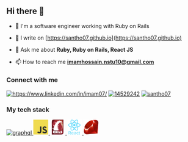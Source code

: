 ## Hi there 👋


- 🌱 I'm a software engineer working with Ruby on Rails

- 📝 I write on [https://santho07.github.io](https://santho07.github.io)

- 💬 Ask me about **Ruby, Ruby on Rails, React JS**

- 📫 How to reach me **imamhossain.nstu10@gmail.com**

### Connect with me
<p align="left">
<a href="https://linkedin.com/in/https://www.linkedin.com/in/imam07/" target="blank"><img align="center" src="https://cdn.jsdelivr.net/npm/simple-icons@3.0.1/icons/linkedin.svg" alt="https://www.linkedin.com/in/imam07/" height="30" width="40" /></a>
<a href="https://stackoverflow.com/users/14529242" target="blank"><img align="center" src="https://cdn.jsdelivr.net/npm/simple-icons@3.0.1/icons/stackoverflow.svg" alt="14529242" height="30" width="40" /></a>
<a href="https://dev.to/santho07" target="blank"><img align="center" src="https://cdn.jsdelivr.net/npm/simple-icons@3.0.1/icons/dev-dot-to.svg" alt="santho07" height="30" width="40" /></a>
</p>

<h3 align="left">My tech stack</h3>
<p align="left"> <a href="https://graphql.org" target="_blank"> <img src="https://www.vectorlogo.zone/logos/graphql/graphql-icon.svg" alt="graphql" width="40" height="40"/> </a> <a href="https://developer.mozilla.org/en-US/docs/Web/JavaScript" target="_blank"> <img src="https://raw.githubusercontent.com/devicons/devicon/master/icons/javascript/javascript-original.svg" alt="javascript" width="40" height="40"/> </a> <a href="https://rubyonrails.org" target="_blank"> <img src="https://raw.githubusercontent.com/devicons/devicon/master/icons/rails/rails-original-wordmark.svg" alt="rails" width="40" height="40"/> </a> <a href="https://reactjs.org/" target="_blank"> <img src="https://raw.githubusercontent.com/devicons/devicon/master/icons/react/react-original-wordmark.svg" alt="react" width="40" height="40"/> </a> <a href="https://www.ruby-lang.org/en/" target="_blank"> <img src="https://raw.githubusercontent.com/devicons/devicon/master/icons/ruby/ruby-original.svg" alt="ruby" width="40" height="40"/> </a> </p>
